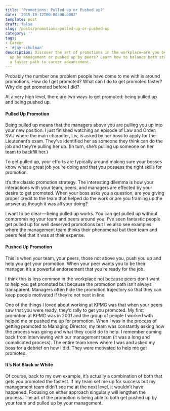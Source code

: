 ```yaml
---
title: 'Promotions: Pulled up or Pushed up?'
date: '2015-10-12T00:00:00.000Z'
template: post
draft: false
slug: /posts/promotions-pulled-up-or-pushed-up
category: ''
tags:
- Career
- '#jay-schulman'
description: Discover the art of promotions in the workplace—are you being pulled
  up by management or pushed up by peers? Learn how to balance both strategies for
  a faster path to career advancement.
---
```

Probably the number one problem people have come to me with is around promotions. How do I get promoted? What can I do to get promoted faster? Why did <insert person> get promoted before I did?

At a very high level, there are two ways to get promoted: being pulled up and being pushed up.

#### Pulled Up Promotion

Being pulled up means that the managers above you are pulling you up into your new position. I just finished watching an episode of Law and Order: SVU where the main character, Liv, is asked by her boss to apply for the Lieutenant’s exam. They’ve identified her as someone they think can do the job and they’re pulling her up. (In turn, she’s pulling up someone on her team to backfill her.)

To get pulled up, your efforts are typically around making sure your bosses know what a great job you’re doing and that you possess the right skills for promotion.

It’s the classic promotion strategy. The interesting dilemma is how your interactions with your team, peers, and managers are effected by your desire to get promoted. When your boss asks you a question, are you giving proper credit to the team that helped do the work or are you framing up the answer as though it was all your doing?

I want to be clear — being pulled up works. You can get pulled up without compromising your team and peers around you. I’ve seen fantastic people get pulled up for well deserved promotions but I’ve also see examples where the management team thinks their phenomenal but their team and peers feel that it was at their expense.

#### Pushed Up Promotion

This is when your team, your peers, those not above you, push you up and help you get your promotion. When your peer wants you to be their manager, it’s a powerful endorsement that you’re ready for the job.

I think this is less common in the workplace not because peers don’t want to help you get promoted but because the promotion path isn’t always transparent. Managers often hide the promotion trajectory so that they can keep people motivated if they’re not next in line.

One of the things I loved about working at KPMG was that when your peers saw that you were ready, they’d rally to get you promoted. My first promotion at KPMG was in 2001 and the group of people I worked with helped me or pushed me up for promotion. When I was in the process of getting promoted to Managing Director, my team was constantly asking how the process was going and what they could do to help. I remember coming back from interviewing with our management team (it was a long and complicated process). The entire team knew where I was and asked my boss for a debrief on how I did. They were motivated to help me get promoted.

#### It’s Not Black or White

Of course, back to my own example, it’s actually a combination of both that gets you promoted the fastest. If my team set me up for success but my management team didn’t see me at the next level, it wouldn’t have happened. Focusing on either approach singularly will lengthen the process. The art of the promotion is being able to both get pushed up by your team and pulled up by your management.
